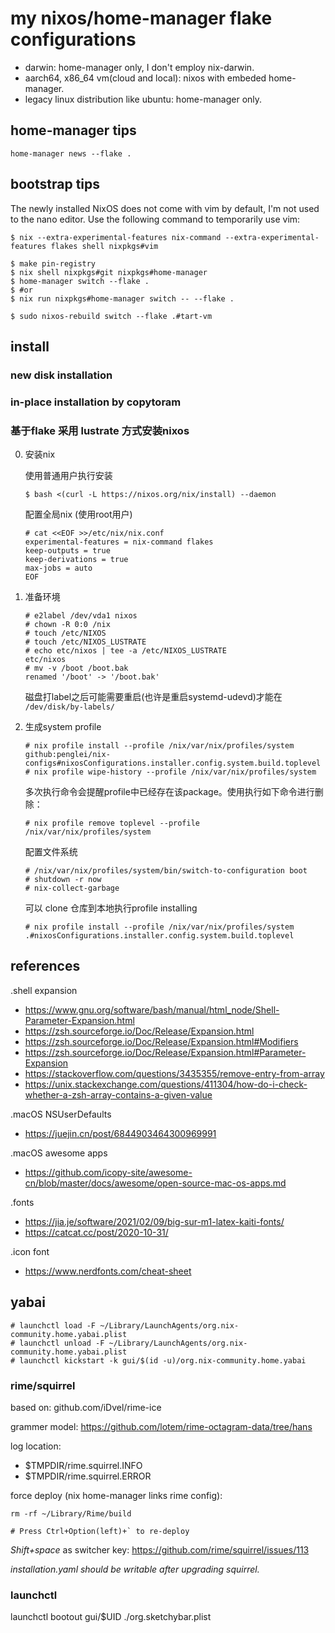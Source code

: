 # my nixos/home-manager flake configurations 

* darwin: home-manager only, I don't employ nix-darwin.
* aarch64, x86_64 vm(cloud and local): nixos with embeded home-manager.
* legacy linux distribution like ubuntu: home-manager only.

## home-manager tips

```
home-manager news --flake .
```

## bootstrap tips

The newly installed NixOS does not come with vim by default,
I'm not used to the nano editor. Use the following command to temporarily use vim:

```
$ nix --extra-experimental-features nix-command --extra-experimental-features flakes shell nixpkgs#vim
```

```
$ make pin-registry
$ nix shell nixpkgs#git nixpkgs#home-manager
$ home-manager switch --flake .
$ #or
$ nix run nixpkgs#home-manager switch -- --flake .

$ sudo nixos-rebuild switch --flake .#tart-vm
```

## install

### new disk installation
### in-place installation by copytoram

### 基于flake 采用 lustrate 方式安装nixos

0. 安装nix

    使用普通用户执行安装

    ```
    $ bash <(curl -L https://nixos.org/nix/install) --daemon
    ```

    配置全局nix (使用root用户)

    ```
    # cat <<EOF >>/etc/nix/nix.conf
    experimental-features = nix-command flakes
    keep-outputs = true
    keep-derivations = true
    max-jobs = auto
    EOF
    ```

1. 准备环境

    ```
    # e2label /dev/vda1 nixos
    # chown -R 0:0 /nix
    # touch /etc/NIXOS
    # touch /etc/NIXOS_LUSTRATE
    # echo etc/nixos | tee -a /etc/NIXOS_LUSTRATE
    etc/nixos
    # mv -v /boot /boot.bak
    renamed '/boot' -> '/boot.bak'
    ```

    磁盘打label之后可能需要重启(也许是重启systemd-udevd)才能在 `/dev/disk/by-labels/`

2. 生成system profile

    ```
    # nix profile install --profile /nix/var/nix/profiles/system github:penglei/nix-configs#nixosConfigurations.installer.config.system.build.toplevel
    # nix profile wipe-history --profile /nix/var/nix/profiles/system
    ```

    多次执行命令会提醒profile中已经存在该package。使用执行如下命令进行删除：

    ```
    # nix profile remove toplevel --profile /nix/var/nix/profiles/system
    ```

    配置文件系统


    ```
    # /nix/var/nix/profiles/system/bin/switch-to-configuration boot
    # shutdown -r now
    # nix-collect-garbage
    ```

    可以 clone 仓库到本地执行profile installing

    ```
    # nix profile install --profile /nix/var/nix/profiles/system .#nixosConfigurations.installer.config.system.build.toplevel
    ```

## references

.shell expansion

* https://www.gnu.org/software/bash/manual/html_node/Shell-Parameter-Expansion.html
* https://zsh.sourceforge.io/Doc/Release/Expansion.html
* https://zsh.sourceforge.io/Doc/Release/Expansion.html#Modifiers
* https://zsh.sourceforge.io/Doc/Release/Expansion.html#Parameter-Expansion
* https://stackoverflow.com/questions/3435355/remove-entry-from-array
* https://unix.stackexchange.com/questions/411304/how-do-i-check-whether-a-zsh-array-contains-a-given-value


.macOS NSUserDefaults

* https://juejin.cn/post/6844903464300969991

.macOS awesome apps

* https://github.com/icopy-site/awesome-cn/blob/master/docs/awesome/open-source-mac-os-apps.md


.fonts

* https://jia.je/software/2021/02/09/big-sur-m1-latex-kaiti-fonts/
* https://catcat.cc/post/2020-10-31/

.icon font

* https://www.nerdfonts.com/cheat-sheet

## yabai

```
# launchctl load -F ~/Library/LaunchAgents/org.nix-community.home.yabai.plist
# launchctl unload -F ~/Library/LaunchAgents/org.nix-community.home.yabai.plist
# launchctl kickstart -k gui/$(id -u)/org.nix-community.home.yabai
```

### rime/squirrel

based on: github.com/iDvel/rime-ice

grammer model: https://github.com/lotem/rime-octagram-data/tree/hans

log location:

* $TMPDIR/rime.squirrel.INFO
* $TMPDIR/rime.squirrel.ERROR

force deploy (nix home-manager links rime config):

```
rm -rf ~/Library/Rime/build

# Press Ctrl+Option(left)+` to re-deploy

```

*Shift+space* as switcher key: https://github.com/rime/squirrel/issues/113

*installation.yaml should be writable after upgrading squirrel.*

### launchctl

launchctl bootout gui/$UID ./org.sketchybar.plist

